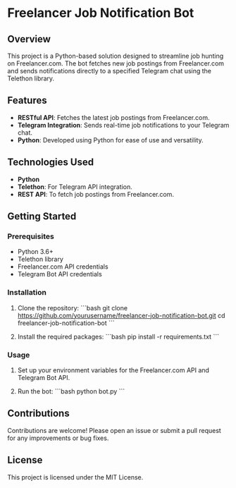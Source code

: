 
# Freelancer Job Notification Bot

## Overview

This project is a Python-based solution designed to streamline job hunting on Freelancer.com. The bot fetches new job postings from Freelancer.com and sends notifications directly to a specified Telegram chat using the Telethon library.

## Features

- **RESTful API**: Fetches the latest job postings from Freelancer.com.
- **Telegram Integration**: Sends real-time job notifications to your Telegram chat.
- **Python**: Developed using Python for ease of use and versatility.

## Technologies Used

- **Python**
- **Telethon**: For Telegram API integration.
- **REST API**: To fetch job postings from Freelancer.com.

## Getting Started

### Prerequisites

- Python 3.6+
- Telethon library
- Freelancer.com API credentials
- Telegram Bot API credentials

### Installation

1. Clone the repository:
   \`\`\`bash
   git clone https://github.com/yourusername/freelancer-job-notification-bot.git
   cd freelancer-job-notification-bot
   \`\`\`

2. Install the required packages:
   \`\`\`bash
   pip install -r requirements.txt
   \`\`\`

### Usage

1. Set up your environment variables for the Freelancer.com API and Telegram Bot API.

2. Run the bot:
   \`\`\`bash
   python bot.py
   \`\`\`

## Contributions

Contributions are welcome! Please open an issue or submit a pull request for any improvements or bug fixes.

## License

This project is licensed under the MIT License.
